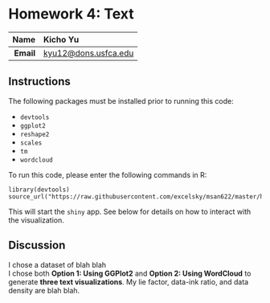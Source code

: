 Homework 4: Text
==============================

| **Name**  | Kicho Yu  |
|----------:|:-------------|
| **Email** | kyu12@dons.usfca.edu |

## Instructions ##

The following packages must be installed prior to running this code:

- `devtools`
- `ggplot2`
- `reshape2`
- `scales`
- `tm`
- `wordcloud`


To run this code, please enter the following commands in R:

```
library(devtools)
source_url("https://raw.githubusercontent.com/excelsky/msan622/master/homework4/622_Visualization_HAG4.R")
```

This will start the `shiny` app. See below for details on how to interact with the visualization.

## Discussion ##

I chose a dataset of blah blah  
I chose both **Option 1: Using GGPlot2** and **Option 2: Using WordCloud** to generate **three text visualizations**.
My lie factor, data-ink ratio, and data density are blah blah.
